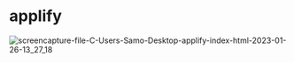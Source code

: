 # applify
![screencapture-file-C-Users-Samo-Desktop-applify-index-html-2023-01-26-13_27_18](https://user-images.githubusercontent.com/121224893/214841929-c09f775c-5a6b-4b60-826d-b84c8eccf163.png)
